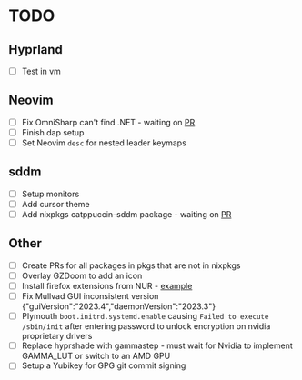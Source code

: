 # TODO

## Hyprland

- [ ] Test in vm

## Neovim

- [ ] Fix OmniSharp can't find .NET - waiting on [PR](https://nixpk.gs/pr-tracker.html?pr=249091)
- [ ] Finish dap setup
- [ ] Set Neovim `desc` for nested leader keymaps

## sddm

- [ ] Setup monitors
- [ ] Add cursor theme
- [ ] Add nixpkgs catppuccin-sddm package - waiting on [PR](https://github.com/NixOS/nixpkgs/pull/240990)

## Other

- [ ] Create PRs for all packages in pkgs that are not in nixpkgs
- [ ] Overlay GZDoom to add an icon
- [ ] Install firefox extensions from NUR - [example](https://github.com/rhoriguchi/nixos-setup/blob/master/flake.nix)
- [ ] Fix Mullvad GUI inconsistent version {"guiVersion":"2023.4","daemonVersion":"2023.3"}
- [ ] Plymouth `boot.initrd.systemd.enable` causing `Failed to execute /sbin/init` after entering password to unlock encryption on nvidia proprietary drivers
- [ ] Replace hyprshade with gammastep - must wait for Nvidia to implement GAMMA_LUT or switch to an AMD GPU
- [ ] Setup a Yubikey for GPG git commit signing
